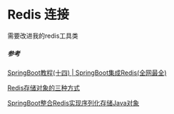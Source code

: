 # Redis 连接



需要改进我的redis工具类











##### 参考

[SpringBoot教程(十四) | SpringBoot集成Redis(全网最全)](https://juejin.cn/post/7076244567569203208)

[Redis存储对象的三种方式](https://blog.csdn.net/qq_26545503/article/details/106123676)

[SpringBoot整合Redis实现序列化存储Java对象](https://zhuanlan.zhihu.com/p/268355853)